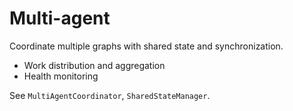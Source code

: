 # Multi-agent

Coordinate multiple graphs with shared state and synchronization.

- Work distribution and aggregation
- Health monitoring

See `MultiAgentCoordinator`, `SharedStateManager`.

